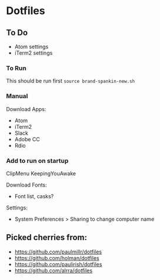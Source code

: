 # Dotfiles

## To Do
- Atom settings
- iTerm2 settings

### To Run
This should be run first
`source brand-spankin-new.sh`

### Manual
Download Apps:
- Atom
- iTerm2
- Slack
- Adobe CC
- Rdio

### Add to run on startup
ClipMenu
KeepingYouAwake

Download Fonts:
- Font list, casks?

Settings:
- System Preferences > Sharing to change computer name

## Picked cherries from:
- https://github.com/paulmillr/dotfiles
- https://github.com/holman/dotfiles
- https://github.com/paulirish/dotfiles
- https://github.com/alrra/dotfiles
